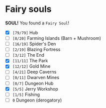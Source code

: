 # Fairy souls

**SOUL!** You found a `Fairy Soul`!

<!-- ```{toctree}
:glob:
./*
``` -->

- [x] `[79/79]` Hub
- [ ] `[8/20]` Farming Islands (Barn + Mushroom)
- [ ] `[16/19]` Spider's Den
- [ ] `[2/19]` Blazing Fortress
- [ ] `[3/12]` The End
- [x] `[11/11]` The Park
- [x] `[12/12]` Gold Mine
- [ ] `[4/21]` Deep Caverns
- [ ] `[0/11]` Dwarven Mines
- [ ] `[0/7]` Dungeon Hub
- [x] `[5/5]` Jerry Workshop
- [ ] `[1/5]` Fishing
- [ ] `0` Dungeon (derogatory)